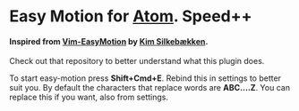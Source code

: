 # Easy Motion for [Atom](https://atom.io). Speed++
#### Inspired from [Vim-EasyMotion](https://github.com/Lokaltog/vim-easymotion) by [Kim Silkebækken](https://github.com/Lokaltog).

Check out that repository to better understand what this plugin does.

To start easy-motion press **Shift+Cmd+E**. Rebind this in settings to better suit you. By default the characters that replace words are **ABC....Z**. You can replace this if you want, also from settings.
